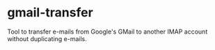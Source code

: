 # gmail-transfer
Tool to transfer e-mails from Google's GMail to another IMAP account without duplicating e-mails.
